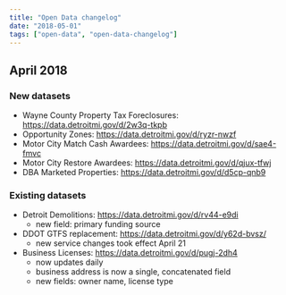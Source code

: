 ```yaml
---
title: "Open Data changelog"
date: "2018-05-01"
tags: ["open-data", "open-data-changelog"]
---
```


## April 2018

### New datasets

- Wayne County Property Tax Foreclosures: https://data.detroitmi.gov/d/2w3q-tkpb
- Opportunity Zones: https://data.detroitmi.gov/d/ryzr-nwzf
- Motor City Match Cash Awardees: https://data.detroitmi.gov/d/sae4-fmvc
- Motor City Restore Awardees: https://data.detroitmi.gov/d/qjux-tfwj
- DBA Marketed Properties: https://data.detroitmi.gov/d/d5cp-qnb9

### Existing datasets

- Detroit Demolitions: https://data.detroitmi.gov/d/rv44-e9di 
  - new field: primary funding source
- DDOT GTFS replacement: https://data.detroitmi.gov/d/y62d-bvsz/
  - new service changes took effect April 21
- Business Licenses: https://data.detroitmi.gov/d/pugj-2dh4
  - now updates daily
  - business address is now a single, concatenated field
  - new fields: owner name, license type

